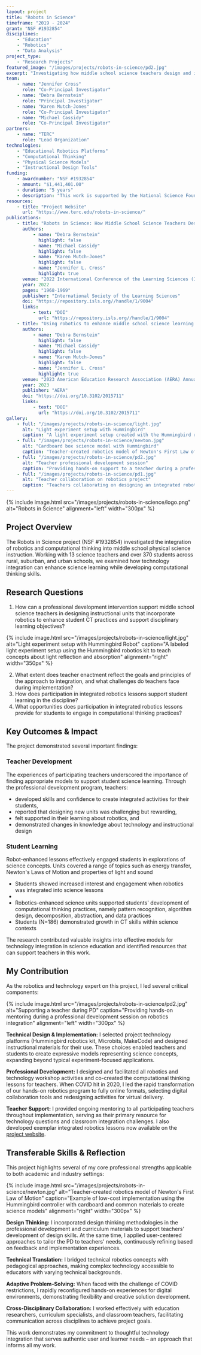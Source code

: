 ```yaml
---
layout: project
title: "Robots in Science"
timeframe: "2019 - 2024"
grant: "NSF #1932854"
disciplines:
    - "Education"
    - "Robotics"
    - "Data Analysis"
project_type:
    - "Research Projects"
featured_image: "/images/projects/robots-in-science/pd2.jpg"
excerpt: "Investigating how middle school science teachers design and implement integrated robotics units to enhance student learning in physical science while developing computational thinking practices."
team:
    - name: "Jennifer Cross"
      role: "Co-Principal Investigator"
    - name: "Debra Bernstein"
      role: "Principal Investigator"
    - name: "Karen Mutch-Jones"
      role: "Co-Principal Investigator"
    - name: "Michael Cassidy"
      role: "Co-Principal Investigator"
partners:
    - name: "TERC"
      role: "Lead Organization"
technologies:
    - "Educational Robotics Platforms"
    - "Computational Thinking"
    - "Physical Science Models"
    - "Instructional Design Tools"
funding:
    - awardnumber: "NSF #1932854"
    - amount: "$1,441,401.00"
    - duration: "5 years"
    - description: "This work is supported by the National Science Foundation under Grant #1932854. Any opinions, findings, and conclusions or recommendations expressed in this material are those of the author(s) and do not necessarily reflect the views of the National Science Foundation."
resources:
    - title: "Project Website"
      url: "https://www.terc.edu/robots-in-science/"
publications:
    - title: "Robots in Science: How Middle School Science Teachers Design Integrated Robotics Units For Their Science Classes"
      authors:
          - name: "Debra Bernstein"
            highlight: false
          - name: "Michael Cassidy"
            highlight: false
          - name: "Karen Mutch-Jones"
            highlight: false
          - name: "Jennifer L. Cross"
            highlight: true
      venue: "2022 International Conference of the Learning Sciences (ICLS)"
      year: 2022
      pages: "1968-1969"
      publisher: "International Society of the Learning Sciences"
      doi: "https://repository.isls.org//handle/1/9004"
      links:
          - text: "DOI"
            url: "https://repository.isls.org//handle/1/9004"
    - title: "Using robotics to enhance middle school science learning: Examining teachers' design goals for integrated lessons"
      authors:
          - name: "Debra Bernstein"
            highlight: false
          - name: "Michael Cassidy"
            highlight: false
          - name: "Karen Mutch-Jones"
            highlight: false
          - name: "Jennifer L. Cross"
            highlight: true
      venue: "2023 American Education Research Association (AERA) Annual Meeting"
      year: 2023
      publisher: "AERA"
      doi: "https://doi.org/10.3102/2015711"
      links:
          - text: "DOI"
            url: "https://doi.org/10.3102/2015711"
gallery:
    - full: "/images/projects/robots-in-science/light.jpg"
      alt: "Light experiment setup with Hummingbird"
      caption: "A light experiment setup created with the Hummingbird robotics kit showing components labeled for teaching physics concepts"
    - full: "/images/projects/robots-in-science/newton.jpg"
      alt: "Cardboard box science model with Hummingbird"
      caption: "Teacher-created robotics model of Newton's First Law of Motion using the Hummingbird controller"
    - full: "/images/projects/robots-in-science/pd2.jpg"
      alt: "Teacher professional development session"
      caption: "Providing hands-on support to a teacher during a professional development workshop on robotics integration"
    - full: "/images/projects/robots-in-science/pd1.jpg"
      alt: "Teacher collaboration on robotics project"
      caption: "Teachers collaborating on designing an integrated robotics science lesson during professional development"
---
```


{% include image.html src="/images/projects/robots-in-science/logo.png" alt="Robots in Science" alignment="left" width="300px" %}

## Project Overview

The Robots in Science project (NSF #1932854) investigated the integration of robotics and computational thinking into middle school physical science instruction. Working with 13 science teachers and over 370 students across rural, suburban, and urban schools, we examined how technology integration can enhance science learning while developing computational thinking skills.

## Research Questions

1. How can a professional development intervention support middle school science teachers in designing instructional units that incorporate robotics to enhance student CT practices and support disciplinary learning objectives?

{% include image.html src="/images/projects/robots-in-science/light.jpg" alt="Light experiment setup with Hummingbird Robot" caption="A labeled light experiment setup using the Hummingbird robotics kit to teach concepts about light reflection and absorption" alignment="right" width="350px" %}

2. What extent does teacher enactment reflect the goals and principles of the approach to integration, and what challenges do teachers face during implementation?
3. How does participation in integrated robotics lessons support student learning in the discipline?
4. What opportunities does participation in integrated robotics lessons provide for students to engage in computational thinking practices?

## Key Outcomes & Impact

The project demonstrated several important findings:

### Teacher Development

The experiences of participating teachers underscored the importance of finding appropriate models to support student science learning. Through the professional development program, teachers:

-   developed skills and confidence to create integrated activities for their students,
-   reported that designing new units was challenging but rewarding,
-   felt supported in their learning about robotics, and
-   demonstrated changes in knowledge about technology and instructional design

### Student Learning

Robot-enhanced lessons effectively engaged students in explorations of science concepts. Units covered a range of topics such as energy transfer, Newton's Laws of Motion and properties of light and sound

-   Students showed increased interest and engagement when robotics was integrated into science lessons
-
-   Robotics-enhanced science units supported students' development of computational thinking practices, namely pattern recognition, algorithm design, decomposition, abstraction, and data practices
-   Students (N=186) demonstrated growth in CT skills within science contexts

The research contributed valuable insights into effective models for technology integration in science education and identified resources that can support teachers in this work.

## My Contribution

As the robotics and technology expert on this project, I led several critical components:

{% include image.html src="/images/projects/robots-in-science/pd2.jpg" alt="Supporting a teacher during PD" caption="Providing hands-on mentoring during a professional development session on robotics integration" alignment="left" width="300px" %}

**Technical Design & Implementation:** I selected project technology platforms (Hummingbird robotics kit, Microbits, MakeCode) and designed instructional materials for their use. These choices enabled teachers and students to create expressive models representing science concepts, expanding beyond typical experiment-focused applications.

**Professional Development:** I designed and facilitated all robotics and technology workshop activities and co-created the computational thinking lessons for teachers. When COVID hit in 2020, I led the rapid transformation of our hands-on robotics program to fully online formats, selecting digital collaboration tools and redesigning activities for virtual delivery.

**Teacher Support:** I provided ongoing mentoring to all participating teachers throughout implementation, serving as their primary resource for technology questions and classroom integration challenges. I also developed exemplar integrated robotics lessons now available on the [project website](https://www.terc.edu/robots-in-science/).

## Transferable Skills & Reflection

This project highlights several of my core professional strengths applicable to both academic and industry settings:

{% include image.html src="/images/projects/robots-in-science/newton.jpg" alt="Teacher-created robotics model of Newton's First Law of Motion" caption="Example of low-cost implementation using the Hummingbird controller with cardboard and common materials to create science models" alignment="right" width="300px" %}

**Design Thinking:** I incorporated design thinking methodologies in the professional development and curriculum materials to support teachers' development of design skills. At the same time, I applied user-centered approaches to tailor the PD to teachers' needs, continuously refining based on feedback and implementation experiences.

**Technical Translation:** I bridged technical robotics concepts with pedagogical approaches, making complex technology accessible to educators with varying technical backgrounds.

**Adaptive Problem-Solving:** When faced with the challenge of COVID restrictions, I rapidly reconfigured hands-on experiences for digital environments, demonstrating flexibility and creative solution development.

**Cross-Disciplinary Collaboration:** I worked effectively with education researchers, curriculum specialists, and classroom teachers, facilitating communication across disciplines to achieve project goals.

This work demonstrates my commitment to thoughtful technology integration that serves authentic user and learner needs – an approach that informs all my work.
